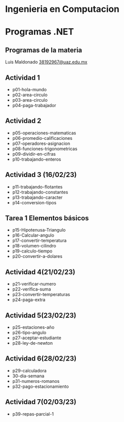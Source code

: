 #  Ingenieria en Computacion
# Programas .NET

## Programas de la materia

Luis Maldonado
38192967@uaz.edu.mx

## Actividad 1
- p01-hola-mundo
- p02-area-circulo
- p03-area-circulo
- p04-paga-trabajador
## Actividad 2
- p05-operaciones-matematicas
- p06-promedio-calificaciones
- p07-operadores-asignacion
- p08-funciones-trigonometricas
- p09-dividir-en-cifras
- p10-trabajando-enteros
## Actividad 3 (16/02/23)
- p11-trabajando-flotantes
- p12-trabajando-constantes
- p13-trabajando-caracter
- p14-conversion-tipos
## Tarea 1 Elementos básicos
- p15-Hipotenusa-Triangulo
- p16-Calcular-angulo
- p17-convertir-temperatura
- p18-volumen-cilindro
- p19-calculo-tiempo
- p20-convertir-a-dolares
## Actividad 4(21/02/23)
- p21-verificar-numero
- p22-verifica-suma
- p23-convertir-temperaturas
- p24-paga-extra
## Actividad 5(23/02/23)
- p25-estaciones-año
- p26-tipo-angulo
- p27-aceptar-estudiante
- p28-ley-de-newton
## Actividad 6(28/02/23)
- p29-calculadora
- 30-dia-semana
- p31-numeros-romanos
- p32-pago-estacionamiento
## Actividad 7(02/03/23)
- p39-repas-parcial-1
